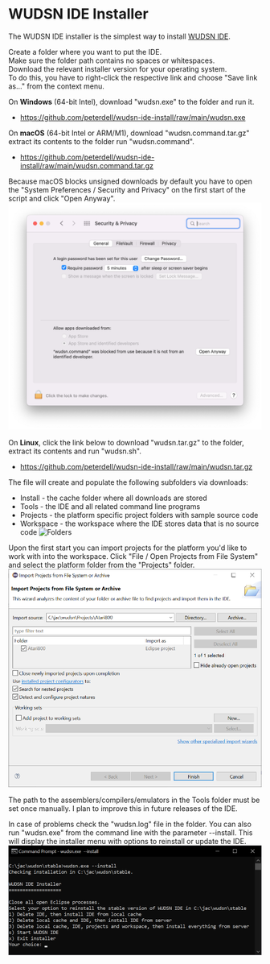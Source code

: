 # WUDSN IDE Installer

The WUDSN IDE installer is the simplest way to install [WUDSN IDE](https://github.com/peterdell/wudsn-ide).

Create a folder where you want to put the IDE.</br>
Make sure the folder path contains no spaces or whitespaces.</br>
Download the relevant installer version for your operating system.</br>
To do this, you have to right-click the respective link and choose "Save link as..." from the context menu.

On **Windows** (64-bit Intel), download "wudsn.exe" to the folder and run it.
- https://github.com/peterdell/wudsn-ide-install/raw/main/wudsn.exe
  
On **macOS** (64-bit Intel or ARM/M1), download "wudsn.command.tar.gz" extract its contents to the folder run "wudsn.command".
- https://github.com/peterdell/wudsn-ide-install/raw/main/wudsn.command.tar.gz

Because macOS blocks unsigned downloads by default you have to open the "System Preferences / Security and Privacy" on the first start of the script and click "Open Anyway".
![Folders](images/macos-system-preferences.png)
 
On **Linux**, click the link below to download "wudsn.tar.gz" to the folder, extract its contents and run "wudsn.sh".
- https://github.com/peterdell/wudsn-ide-install/raw/main/wudsn.tar.gz

The file will create and populate the following subfolders via downloads:
- Install - the cache folder where all downloads are stored
- Tools - the IDE and all related command line programs
- Projects - the platform specific project folders with sample source code
- Workspace - the workspace where the IDE stores data that is no source code
![Folders](images/wudsn-installer-folders.png)

Upon the first start you can import projects for the platform you'd like to work with into the workspace.
Click "File / Open Projects from File System" and select the platform folder from the "Projects" folder.<br>
![Import Project](images/wudsn-installer-import-project.png)

The path to the assemblers/compilers/emulators in the Tools folder must be set once manually.
I plan to improve this in future releases of the IDE.

In case of problems check the "wudsn.log" file in the folder.
You can also run "wudsn.exe" from the command line with the parameter --install.
This will display the installer menu with options to reinstall or update the IDE.
![Installer Menu](images/wudsn-installer-menu.png)
